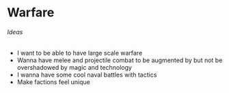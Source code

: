 # Warfare

###### Ideas
- I want to be able to have large scale warfare
- Wanna have melee and projectile combat to be augmented by but not be overshadowed by magic and technology
- I wanna have some cool naval battles with tactics
- Make factions feel unique